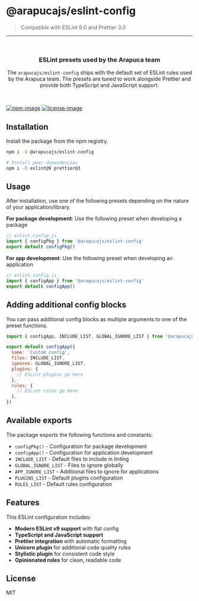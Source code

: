 # @arapucajs/eslint-config

> Compatible with ESLint 9.0 and Prettier 3.0

<hr>
<br />

<div align="center">
  <h3>ESLint presets used by the Arapuca team</h3>
  <p>The <code>arapucajs/eslint-config</code> ships with the default set of ESLint rules used by the Arapuca team. The presets are tuned to work alongside Prettier and provide both TypeScript and JavaScript support.</p>
</div>

<br />

[![npm-image]][npm-url] [![license-image]][license-url]

## Installation

Install the package from the npm registry.

```sh
npm i -D @arapucajs/eslint-config

# Install peer dependencies
npm i -D eslint@9 prettier@3
```

## Usage

After installation, use one of the following presets depending on the nature of your application/library.

**For package development**: Use the following preset when developing a package

```js
// eslint.config.js
import { configPkg } from '@arapucajs/eslint-config'
export default configPkg()
```

**For app development**: Use the following preset when developing an application

```js
// eslint.config.js
import { configApp } from '@arapucajs/eslint-config'
export default configApp()
```

## Adding additional config blocks

You can pass additional config blocks as multiple arguments to one of the preset functions.

```js
import { configApp, INCLUDE_LIST, GLOBAL_IGNORE_LIST } from '@arapucajs/eslint-config'

export default configApp({
  name: 'Custom config',
  files: INCLUDE_LIST,
  ignores: GLOBAL_IGNORE_LIST,
  plugins: {
    // ESLint plugins go here
  },
  rules: {
    // ESLint rules go here
  },
})
```

## Available exports

The package exports the following functions and constants:

- `configPkg()` - Configuration for package development
- `configApp()` - Configuration for application development
- `INCLUDE_LIST` - Default files to include in linting
- `GLOBAL_IGNORE_LIST` - Files to ignore globally
- `APP_IGNORE_LIST` - Additional files to ignore for applications
- `PLUGINS_LIST` - Default plugins configuration
- `RULES_LIST` - Default rules configuration

## Features

This ESLint configuration includes:

- **Modern ESLint v9 support** with flat config
- **TypeScript and JavaScript support**
- **Prettier integration** with automatic formatting
- **Unicorn plugin** for additional code quality rules
- **Stylistic plugin** for consistent code style
- **Opinionated rules** for clean, readable code

## License

MIT

[npm-image]: https://img.shields.io/npm/v/@arapucajs/eslint-config/latest.svg?style=for-the-badge&logo=npm
[npm-url]: https://www.npmjs.com/package/@arapucajs/eslint-config/v/latest
[license-url]: LICENSE
[license-image]: https://img.shields.io/github/license/arapucajs/eslint-config?style=for-the-badge
